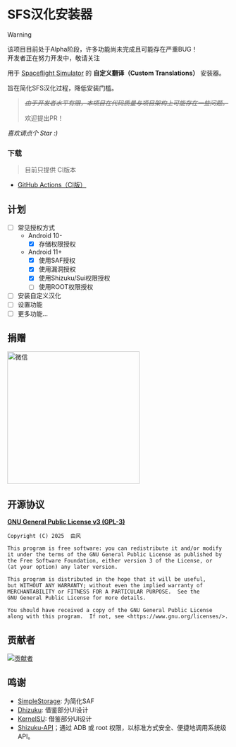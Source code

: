 # SFS汉化安装器

> [!WARNING]
> 该项目目前处于Alpha阶段，许多功能尚未完成且可能存在严重BUG！  
> 开发者正在努力开发中，敬请关注

用于 [Spaceflight Simulator](https://spaceflightsimulator.com/) 的 **自定义翻译（Custom Translations）** 安装器。

旨在简化SFS汉化过程，降低安装门槛。

> ~~*由于开发者水平有限，本项目在代码质量与项目架构上可能存在一些问题。*~~
> 
> 欢迎提出PR！

*喜欢请点个 Star :)*

### 下载

> 目前只提供 CI版本
- [GitHub Actions（CI版）](https://github.com/youfeng11/SFS-CustomTranslations-Installer/actions/workflows/android.yml)

## 计划

- [ ] 常见授权方式
  - Android 10-
    - [x] 存储权限授权
  - Android 11+
    - [x] 使用SAF授权
    - [x] 使用漏洞授权
    - [x] 使用Shizuku/Sui权限授权
    - [ ] 使用ROOT权限授权
- [ ] 安装自定义汉化
- [ ] 设置功能
- [ ] 更多功能...

## 捐赠

<img src="https://pan.tenire.com/view.php/40a71c2ac20505ac131046925d138129.png" width="300" alt="微信">

## 开源协议

[**GNU General Public License v3 (GPL-3)**](LICENSE)
```
Copyright (C) 2025  由风

This program is free software: you can redistribute it and/or modify
it under the terms of the GNU General Public License as published by
the Free Software Foundation, either version 3 of the License, or
(at your option) any later version.

This program is distributed in the hope that it will be useful,
but WITHOUT ANY WARRANTY; without even the implied warranty of
MERCHANTABILITY or FITNESS FOR A PARTICULAR PURPOSE.  See the
GNU General Public License for more details.

You should have received a copy of the GNU General Public License
along with this program.  If not, see <https://www.gnu.org/licenses/>.
```

## 贡献者

<a href="https://github.com/youfeng11/SFS-CustomTranslations-Installer/graphs/contributors">
  <img src="https://contrib.rocks/image?repo=youfeng11/SFS-CustomTranslations-Installer"  alt="贡献者"/>
</a>

## 鸣谢
- [SimpleStorage](https://github.com/anggrayudi/SimpleStorage): 为简化SAF
- [Dhizuku](https://github.com/iamr0s/Dhizuku): 借鉴部分UI设计
- [KernelSU](https://github.com/tiann/KernelSU): 借鉴部分UI设计
- [Shizuku-API](https://github.com/RikkaApps/Shizuku-API)；通过 ADB 或 root 权限，以标准方式安全、便捷地调用系统级 API。
